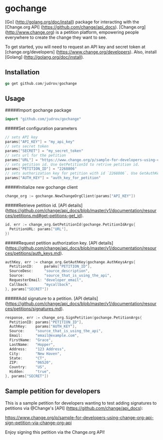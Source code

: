 # gochange

[Go] (http://golang.org/doc/install) package for interacting with the [Change.org API] (https://github.com/change/api_docs). [Change.org] (http://www.change.org) is a petition platform, empowering people everywhere to create the change they want to see.

To get started, you will need to request an API key and secret token at [change.org/developers] (https://www.change.org/developers). Also, install [Golang] (http://golang.org/doc/install).

Installation
------------
```go
go get github.com/judrov/gochange
```

Usage
------------
#####Import gochange package
```go
import "github.com/judrov/gochange"
```

#####Set configuration parameters
```go
// sets API key
params["API_KEY"] = "my_api_key"
// sets secret token
params["SECRET"] = "my_secret_token"
// sets url for the petition
params["URL"] = "https://www.change.org/p/sample-for-developers-using-change-org-api-sign-petition-via-change-org-api"
// sets petition id. Use GetPetitionId to retrive petition id. 
params["PETITION_ID"] = "2268806"
// sets authorization key for petition with id `2268806`. Use GetAuthKey to request authorization key.
params["AUTH_KEY"] = "auth_key_for_petition"
```

#####Initialize new gochange client
```go
change_org := gochange.NewChangeOrgClient(params["API_KEY"])
```

#####Retrieve petition id. [API details] (https://github.com/change/api_docs/blob/master/v1/documentation/resources/petitions.md#get-petitions-get_id).
```go
id, err := change_org.GetPetitionId(gochange.PetitionIdArgs{
  PetitionURL: params["URL"],
})
```

#####Request petition authorization key. [API details] (https://github.com/change/api_docs/blob/master/v1/documentation/resources/petitions/auth_keys.md).
```go
authKey, err := change_org.GetAuthKey(gochange.AuthKeysArgs{
  PetitionID:     params["PETITION_ID"],
  SourceDesc:     "source_description",
  Source:         "source_that_is_using_the_api",
  RequesterEmail: "developer_email",
  Callback:       "mycallback",
}, params["SECRET"])
```	

#####Add signature to a petition. [API details] (https://github.com/change/api_docs/blob/master/v1/documentation/resources/petitions/signatures.md).
```go
response, err := change_org.SignPetition(gochange.PetitionArgs{
  PetitionID: params["PETITION_ID"],
  AuthKey:    params["AUTH_KEY"],
  Source:     "source_that_is_using_the_api",
  Email:      "email@example.com",
  FirstName:  "Grace",
  LastName:   "Hopper",
  Address:    "123 Address",
  City:       "New Haven",
  State:      "CT",
  ZIP:        "06520",
  Country:    "US",
  Hidden:     "true",
}, params["SECRET"])
```


Sample petition for developers
------------
This is a sample petition for developers wanting to test adding signatures to petitions via @Change's [API] (https://github.com/change/api_docs): 

https://www.change.org/p/sample-for-developers-using-change-org-api-sign-petition-via-change-org-api

Enjoy signing this petition via the Change.org API! 

